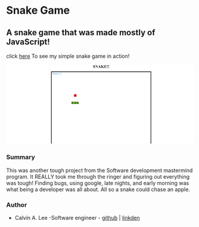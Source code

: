 # Snake Game

## A snake game that was made mostly of JavaScript!

click [here]( https://calvinalee2006.github.io/snake.game/) To see my simple snake game in action!

![calculator](./images/Screenshot%20(32).png)

### Summary
This was another tough project from the Software development mastermind program. It REALLY took me through the ringer and figuring out everything was tough! Finding bugs, using google, late nights, and early morning was what being a developer was all about. All so a snake could chase an apple.  

### Author
- Calvin A. Lee -Software engineer - [github](https://github.com/calvinalee2006) | [linkden](https://www.linkedin.com/in/calvin-lee-90082006/)